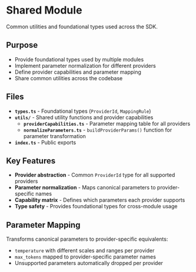 # Shared Module

Common utilities and foundational types used across the SDK.

## Purpose

- Provide foundational types used by multiple modules
- Implement parameter normalization for different providers
- Define provider capabilities and parameter mapping
- Share common utilities across the codebase

## Files

- **`types.ts`** - Foundational types (`ProviderId`, `MappingRule`)
- **`utils/`** - Shared utility functions and provider capabilities
  - **`providerCapabilities.ts`** - Parameter mapping table for all providers
  - **`normalizeParameters.ts`** - `buildProviderParams()` function for parameter transformation
- **`index.ts`** - Public exports

## Key Features

- **Provider abstraction** - Common `ProviderId` type for all supported providers
- **Parameter normalization** - Maps canonical parameters to provider-specific names
- **Capability matrix** - Defines which parameters each provider supports
- **Type safety** - Provides foundational types for cross-module usage

## Parameter Mapping

Transforms canonical parameters to provider-specific equivalents:
- `temperature` with different scales and ranges per provider
- `max_tokens` mapped to provider-specific parameter names
- Unsupported parameters automatically dropped per provider